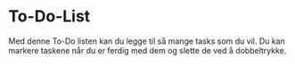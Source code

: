 # To-Do-List

Med denne To-Do listen kan du legge til så mange tasks som du vil. Du kan markere taskene når du er ferdig med dem og slette de ved å dobbeltrykke.
